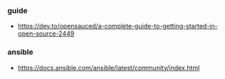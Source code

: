 ### guide
- https://dev.to/opensauced/a-complete-guide-to-getting-started-in-open-source-2449

### ansible
- https://docs.ansible.com/ansible/latest/community/index.html

